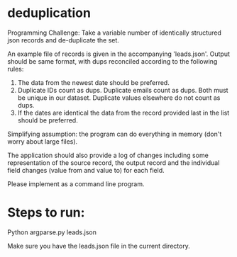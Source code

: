 # deduplication

Programming Challenge:
Take a variable number of identically structured json records and de-duplicate the set.
 

An example file of records is given in the accompanying 'leads.json'.  Output should be same format, with dups reconciled according to the following rules:
1. The data from the newest date should be preferred.
2. Duplicate IDs count as dups. Duplicate emails count as dups. Both must be unique in our dataset. Duplicate values elsewhere do not count as dups.
3. If the dates are identical the data from the record provided last in the list should be preferred.
 

Simplifying assumption: the program can do everything in memory (don't worry about large files).
 

The application should also provide a log of changes including some representation of the source record, the output record and the individual field changes (value from and value to) for each field.
 

Please implement as a command line program.

# Steps to run:

Python argparse.py leads.json 

Make sure you have the leads.json file in the current directory.


